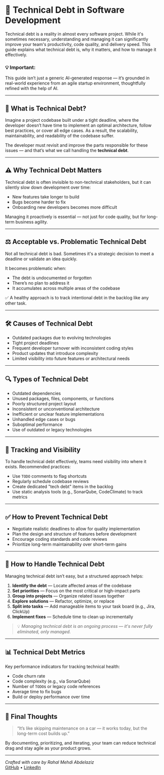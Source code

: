 # 📘 Technical Debt in Software Development

Technical debt is a reality in almost every software project. While it's sometimes necessary, understanding and managing it can significantly improve your team's productivity, code quality, and delivery speed. This guide explains what technical debt is, why it matters, and how to manage it effectively.

### 💡 Important:
This guide isn’t just a generic AI-generated response — it’s grounded in real-world experience from an agile startup environment, thoughtfully refined with the help of AI.

---

## 📌 What is Technical Debt?

Imagine a project codebase built under a tight deadline, where the developer doesn’t have time to implement an optimal architecture, follow best practices, or cover all edge cases. As a result, the scalability, maintainability, and readability of the codebase suffer.

The developer must revisit and improve the parts responsible for these issues — and that’s what we call handling the **technical debt**.

---

## ⚠️ Why Technical Debt Matters

Technical debt is often invisible to non-technical stakeholders, but it can silently slow down development over time:

- New features take longer to build  
- Bugs become harder to fix  
- Onboarding new developers becomes more difficult  

Managing it proactively is essential — not just for code quality, but for long-term business agility.

---

## ⚖️ Acceptable vs. Problematic Technical Debt

Not all technical debt is bad. Sometimes it's a strategic decision to meet a deadline or validate an idea quickly.

It becomes problematic when:

- The debt is undocumented or forgotten  
- There’s no plan to address it  
- It accumulates across multiple areas of the codebase  

✅ A healthy approach is to track intentional debt in the backlog like any other task.

---

## 🛠️ Causes of Technical Debt

- Outdated packages due to evolving technologies  
- Tight project deadlines  
- Frequent developer turnover with inconsistent coding styles  
- Product updates that introduce complexity  
- Limited visibility into future features or architectural needs  

---

## 🔍 Types of Technical Debt

- Outdated dependencies  
- Unused packages, files, components, or functions  
- Poorly structured project layout  
- Inconsistent or unconventional architecture  
- Inefficient or unclear feature implementations  
- Unhandled edge cases or bugs  
- Suboptimal performance  
- Use of outdated or legacy technologies  

---

## 🧭 Tracking and Visibility

To handle technical debt effectively, teams need visibility into where it exists. Recommended practices:

- Use `TODO` comments to flag shortcuts  
- Regularly schedule codebase reviews  
- Create dedicated "tech debt" items in the backlog  
- Use static analysis tools (e.g., SonarQube, CodeClimate) to track metrics

---

## ✅ How to Prevent Technical Debt

- Negotiate realistic deadlines to allow for quality implementation  
- Plan the design and structure of features before development  
- Encourage coding standards and code reviews  
- Prioritize long-term maintainability over short-term gains  

---

## 🧹 How to Handle Technical Debt

Managing technical debt isn’t easy, but a structured approach helps:

1. **Identify the debt** — Locate affected areas of the codebase  
2. **Set priorities** — Focus on the most critical or high-impact parts  
3. **Group into projects** — Organize related issues together  
4. **Explore solutions** — Refactor, optimize, or replace  
5. **Split into tasks** — Add manageable items to your task board (e.g., Jira, ClickUp)  
6. **Implement fixes** — Schedule time to clean up incrementally

> 💡 *Managing technical debt is an ongoing process — it's never fully eliminated, only managed.*

---

## 📊 Technical Debt Metrics

Key performance indicators for tracking technical health:

- Code churn rate  
- Code complexity (e.g., via SonarQube)  
- Number of `TODO`s or legacy code references  
- Average time to fix bugs  
- Build or deploy performance over time  

---

## 🙌 Final Thoughts

> “It’s like skipping maintenance on a car — it works today, but the long-term cost builds up.”

By documenting, prioritizing, and iterating, your team can reduce technical drag and stay agile as your product grows.

---

*Crafted with care by Rahal Mehdi Abdelaziz*  
[GitHub](https://github.com/Mehdi-Rh) • [LinkedIn](https://www.linkedin.com/in/mehdi-rahal-abdelaziz/)
